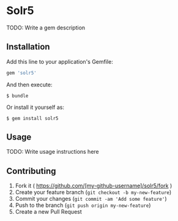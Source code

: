 # Solr5

TODO: Write a gem description

## Installation

Add this line to your application's Gemfile:

```ruby
gem 'solr5'
```

And then execute:

    $ bundle

Or install it yourself as:

    $ gem install solr5

## Usage

TODO: Write usage instructions here

## Contributing

1. Fork it ( https://github.com/[my-github-username]/solr5/fork )
2. Create your feature branch (`git checkout -b my-new-feature`)
3. Commit your changes (`git commit -am 'Add some feature'`)
4. Push to the branch (`git push origin my-new-feature`)
5. Create a new Pull Request
